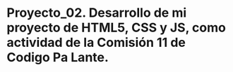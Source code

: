 # Proyecto_02. Desarrollo de mi proyecto de HTML5, CSS y JS,   como actividad de la Comisión 11 de Codigo Pa Lante.  
